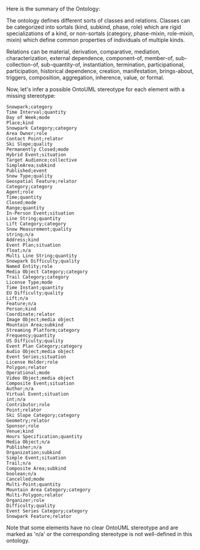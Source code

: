 Here is the summary of the Ontology:

The ontology defines different sorts of classes and relations. Classes can be categorized into sortals (kind, subkind, phase, role) which are rigid specializations of a kind, or non-sortals (category, phase-mixin, role-mixin, mixin) which define common properties of individuals of multiple kinds.

Relations can be material, derivation, comparative, mediation, characterization, external dependence, component-of, member-of, sub-collection-of, sub-quantity-of, instantiation, termination, participational, participation, historical dependence, creation, manifestation, brings-about, triggers, composition, aggregation, inherence, value, or formal.

Now, let's infer a possible OntoUML stereotype for each element with a missing stereotype:

```csv
Snowpark;category
Time Interval;quantity
Day of Week;mode
Place;kind
Snowpark Category;category
Area Owner;role
Contact Point;relator
Ski Slope;quality
Permanently Closed;mode
Hybrid Event;situation
Target Audience;collective
SimpleArea;subkind
Published;event
Snow Type;quality
Geospatial Feature;relator
Category;category
Agent;role
Time;quantity
Closed;mode
Range;quantity
In-Person Event;situation
Line String;quantity
Lift Category;category
Snow Measurement;quality
string;n/a
Address;kind
Event Plan;situation
float;n/a
Multi Line String;quantity
Snowpark Difficulty;quality
Named Entity;role
Media Object Category;category
Trail Category;category
License Type;mode
Time Instant;quantity
EU Difficulty;quality
Lift;n/a
Feature;n/a
Person;kind
Coordinate;relator
Image Object;media object
Mountain Area;subkind
Streaming Platform;category
Frequency;quantity
US Difficulty;quality
Event Plan Category;category
Audio Object;media object
Event Series;situation
License Holder;role
Polygon;relator
Operational;mode
Video Object;media object
Composite Event;situation
Author;n/a
Virtual Event;situation
int;n/a
Contributor;role
Point;relator
Ski Slope Category;category
Geometry;relator
Sponsor;role
Venue;kind
Hours Specification;quantity
Media Object;n/a
Publisher;n/a
Organization;subkind
Simple Event;situation
Trail;n/a
Composite Area;subkind
boolean;n/a
Cancelled;mode
Multi-Point;quantity
Mountain Area Category;category
Multi-Polygon;relator
Organizer;role
Difficulty;quality
Event Series Category;category
Snowpark Feature;relator
```

Note that some elements have no clear OntoUML stereotype and are marked as 'n/a' or the corresponding stereotype is not well-defined in this ontology.